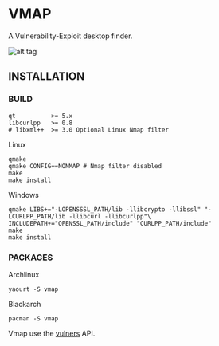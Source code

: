 # VMAP

A Vulnerability-Exploit desktop finder.

![alt tag](https://image.ibb.co/nK2ppv/vmap.png)

## INSTALLATION

### BUILD

```shell
qt          >= 5.x
libcurlpp   >= 0.8
# libxml++  >= 3.0 Optional Linux Nmap filter
```
Linux
```shell
qmake
qmake CONFIG+=NONMAP # Nmap filter disabled
make
make install
```
Windows 
```shell
qmake LIBS+="-LOPENSSSL_PATH/lib -llibcrypto -llibssl" "-LCURLPP_PATH/lib -llibcurl -llibcurlpp"\
INCLUDEPATH+="OPENSSL_PATH/include" "CURLPP_PATH/include"
make
make install
```
### PACKAGES

Archlinux
```shell
yaourt -S vmap
```
Blackarch
```shell
pacman -S vmap
```

Vmap use the [vulners](https://vulners.com/api/v3/) API.
